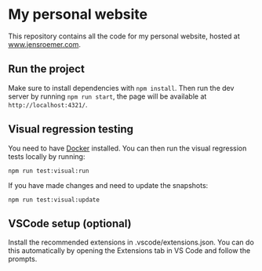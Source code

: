 # My personal website

This repository contains all the code for my personal website, hosted at www.jensroemer.com.

## Run the project

Make sure to install dependencies with `npm install`. Then run the dev server by running `npm run start`, the page will be available at `http://localhost:4321/`. 

## Visual regression testing

You need to have [Docker](https://docs.docker.com/get-docker/) installed. You can then run the visual regression tests locally by running:

```
npm run test:visual:run
```

If you have made changes and need to update the snapshots:

```
npm run test:visual:update
```

## VSCode setup (optional)

Install the recommended extensions in .vscode/extensions.json.
You can do this automatically by opening the Extensions tab in VS Code and follow the prompts.
